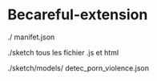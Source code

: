 # Becareful-extension
./  manifet.json

./sketch tous les fichier .js et html

./sketch/models/ detec_porn_violence.json
